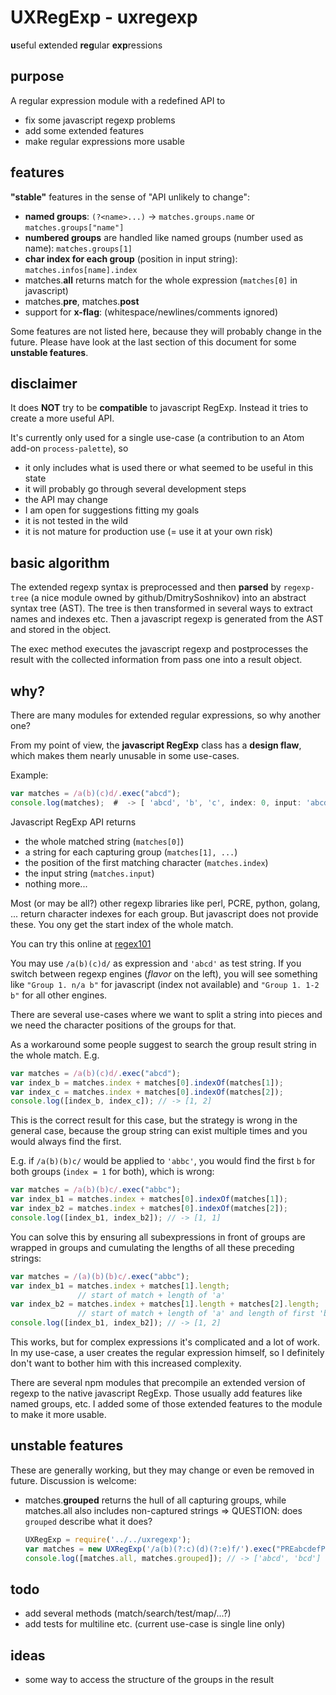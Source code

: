 # UXRegExp - uxregexp

**u**seful e**x**tended **reg**ular **exp**ressions

## purpose

A regular expression module with a redefined API to
*   fix some javascript regexp problems
*   add some extended features
*   make regular expressions more usable

## features

**"stable"** features in the sense of "API unlikely to change":
*   **named groups**: `(?<name>...)` -> `matches.groups.name` or `matches.groups["name"]`
*   **numbered groups** are handled like named groups (number used as name): `matches.groups[1]`
*   **char index for each group** (position in input string): `matches.infos[name].index`
*   matches.**all** returns match for the whole expression (`matches[0]` in javascript)
*   matches.**pre**, matches.**post**
*   support for **x-flag**: (whitespace/newlines/comments ignored)

Some features are not listed here, because they will probably change in the future.
Please have look at the last section of this document for some **unstable features**.

## disclaimer

It does **NOT** try to be **compatible** to javascript RegExp.
Instead it tries to create a more useful API.

It's currently only used for a single use-case (a contribution to an Atom add-on `process-palette`),
so
*   it only includes what is used there or what seemed to be useful in this state
*   it will probably go through several development steps
*   the API may change
*   I am open for suggestions fitting my goals
*   it is not tested in the wild
*   it is not mature for production use (= use it at your own risk)

## basic algorithm

The extended regexp syntax is preprocessed and then **parsed** by `regexp-tree` (a nice module owned by github/DmitrySoshnikov) into an abstract syntax tree (AST).
The tree is then transformed in several ways to extract names and indexes etc.
Then a javascript regexp is generated from the AST and stored in the object.

The exec method executes the javascript regexp and postprocesses the result with the collected information from pass one into a result object.


## why?

There are many modules for extended regular expressions, so why another one?

From my point of view, the **javascript RegExp** class has a **design flaw**,
which makes them nearly unusable in some use-cases.

Example:
```js
var matches = /a(b)(c)d/.exec("abcd");
console.log(matches);  #  -> [ 'abcd', 'b', 'c', index: 0, input: 'abcd' ]
```

Javascript RegExp API returns
*   the whole matched string (`matches[0]`)
*   a string for each capturing group (`matches[1], ...`)
*   the position of the first matching character (`matches.index`)
*   the input string (`matches.input`)
*   nothing more...

Most (or may be all?) other regexp libraries like perl, PCRE, python, golang, ... return character indexes for each group.
But javascript does not provide these. You ony get the start index of the whole match.

You can try this online at [regex101](https://regex101.com/)

You may use `/a(b)(c)d/` as expression and `'abcd'` as test string.
If you switch between regexp engines (_flavor_ on the left), you will see something like
`"Group 1. n/a b"` for javascript (index not available) and
`"Group 1. 1-2 b"` for all other engines.

There are several use-cases where we want to split a string into pieces and we need the character positions of the groups for that.

As a workaround some people suggest to search the group result string in the whole match. E.g.
```js
var matches = /a(b)(c)d/.exec("abcd");
var index_b = matches.index + matches[0].indexOf(matches[1]);
var index_c = matches.index + matches[0].indexOf(matches[2]);
console.log([index_b, index_c]); // -> [1, 2]
```
This is the correct result for this case, but the strategy is wrong in the general case, because the group string can exist multiple times and you would always find the first.

E.g. if `/a(b)(b)c/` would be applied to `'abbc'`,
you would find the first `b` for both groups (`index = 1` for both),
which is wrong:
```js
var matches = /a(b)(b)c/.exec("abbc");
var index_b1 = matches.index + matches[0].indexOf(matches[1]);
var index_b2 = matches.index + matches[0].indexOf(matches[2]);
console.log([index_b1, index_b2]); // -> [1, 1]
```


You can solve this by ensuring all subexpressions in front of groups are wrapped in groups and cumulating the lengths of all these preceding strings:
```js
var matches = /(a)(b)(b)c/.exec("abbc");
var index_b1 = matches.index + matches[1].length;
               // start of match + length of 'a'
var index_b2 = matches.index + matches[1].length + matches[2].length;
               // start of match + length of 'a' and length of first 'b'
console.log([index_b1, index_b2]); // -> [1, 2]
```
This works, but for complex expressions it's complicated and a lot of work.
In my use-case, a user creates the regular expression himself, so I definitely don't want to bother him with this increased complexity.

There are several npm modules that precompile an extended version of regexp to the native javascript RegExp. Those usually add features like named groups, etc.
I added some of those extended features to the module to make it more usable.

## unstable features

These are generally working, but they may change or even be removed in future.
Discussion is welcome:
*   matches.**grouped** returns the hull of all capturing groups, while matches.all also includes non-captured strings
    => QUESTION: does `grouped` describe what it does?
    ```js
    UXRegExp = require('../../uxregexp');
    var matches = new UXRegExp('/a(b)(?:c)(d)(?:e)f/').exec("PREabcdefPOST");
    console.log([matches.all, matches.grouped]); // -> ['abcd', 'bcd']
    ```

## todo

*   add several methods (match/search/test/map/...?)
*   add tests for multiline etc. (current use-case is single line only)

## ideas

*   some way to access the structure of the groups in the result
